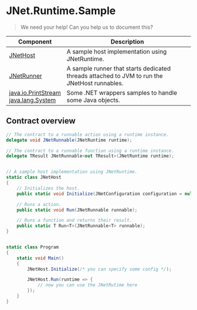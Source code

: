 # JNet.Runtime.Sample

> We need your help! Can you help us to document this?

|Component|Description|
|-|-|
|[JNetHost](JNetHost.cs)|A sample host implementation using JNetRuntime.|
|[JNetRunner](JNetRunner.cs)|A sample runner that starts dedicated threads attached to JVM to run the JNetHost runnables.|
|[java.io.PrintStream](java/io/PrintStream.cs)<br>[java.lang.System](java/lang/System.cs)|Some .NET wrappers samples to handle some Java objects.|

## Contract overview

```csharp
// The contract to a runnable action using a runtime instance.
delegate void JNetRunnable(JNetRuntime runtime);

// The contract to a runnable function using a runtime instance.
delegate TResult JNetRunnable<out TResult>(JNetRuntime runtime);


// A sample host implementation using JNetRuntime.
static class JNetHost
{
    // Initializes the host.
    public static void Initialize(JNetConfiguration configuration = null);

    // Runs a action.
    public static void Run(JNetRunnable runnable);

    // Runs a function and returns their result.
    public static T Run<T>(JNetRunnable<T> runnable);
}


static class Program
{
    static void Main()
    {
        JNetHost.Initialize(/* you can specify some config */);

        JNetHost.Run(runtime => {
            // now you can use the JNetRutime here 
        });
    }
}

```
